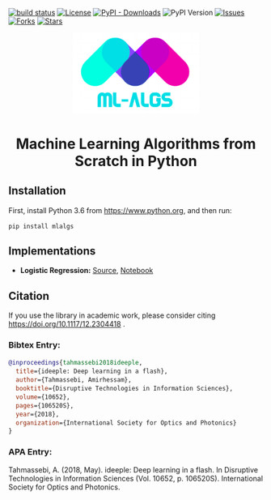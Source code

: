 [![build status](https://travis-ci.com/amirhessam88/ml-algs.svg?branch=master)](https://travis-ci.com/github/amirhessam88/ml-algs)
[![License](https://img.shields.io/github/license/amirhessam88/ml-algs)](https://github.com/amirhessam88/ml-algs/blob/master/LICENSE)
[![PyPI - Downloads](https://img.shields.io/pypi/dm/mlalgs)](https://pypi.org/project/mlalgs/)
![PyPI Version](https://img.shields.io/pypi/v/mlalgs)
[![Issues](https://img.shields.io/github/issues/amirhessam88/ml-algs)](https://github.com/amirhessam88/ml-algs/issues)
[![Forks](https://img.shields.io/github/forks/amirhessam88/ml-algs)](https://github.com/amirhessam88/ml-algs/network/members)
[![Stars](https://img.shields.io/github/stars/amirhessam88/ml-algs)](https://github.com/amirhessam88/ml-algs/stargazers)

<p align="center">
<a href="https://www.amirhessam.com/">
  <img src="https://raw.githubusercontent.com/amirhessam88/ml-algs/master/assets/design/logo.png" width="250"></img></a>
</p>

<h1 align="center">
    Machine Learning Algorithms from Scratch in Python
</h1>


## Installation

First, install Python 3.6 from https://www.python.org, and then run:

```
pip install mlalgs
```

## Implementations
- **Logistic Regression:** [Source](mlalgs/logistic_regression.py), [Notebook](notebooks/logistic_regression.ipynb)

## Citation
If you use the library in academic work, please consider citing
https://doi.org/10.1117/12.2304418 .

### Bibtex Entry:
```bib
@inproceedings{tahmassebi2018ideeple,
  title={ideeple: Deep learning in a flash},
  author={Tahmassebi, Amirhessam},
  booktitle={Disruptive Technologies in Information Sciences},
  volume={10652},
  pages={106520S},
  year={2018},
  organization={International Society for Optics and Photonics}
}
```
### APA Entry:

Tahmassebi, A. (2018, May). ideeple: Deep learning in a flash. In Disruptive
Technologies in Information Sciences (Vol. 10652, p. 106520S). International
Society for Optics and Photonics.

